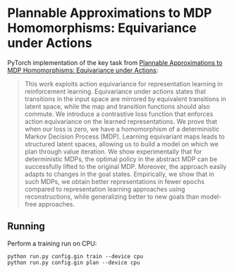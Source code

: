 
# Plannable Approximations to MDP Homomorphisms: Equivariance under Actions

PyTorch implementation of the key task from [Plannable Approximations to MDP
Homomorphisms: Equivariance under Actions](https://arxiv.org/abs/2002.11963):

> This work exploits action equivariance for representation learning in
> reinforcement learning. Equivariance under actions states that transitions in
> the input space are mirrored by equivalent transitions in latent space, while
> the map and transition functions should also commute. We introduce a
> contrastive loss function that enforces action equivariance on the learned
> representations. We prove that when our loss is zero, we have a homomorphism
> of a deterministic Markov Decision Process (MDP). Learning equivariant maps
> leads to structured latent spaces, allowing us to build a model on which we
> plan through value iteration. We show experimentally that for deterministic
> MDPs, the optimal policy in the abstract MDP can be successfully lifted to the
> original MDP. Moreover, the approach easily adapts to changes in the goal
> states. Empirically, we show that in such MDPs, we obtain better
> representations in fewer epochs compared to representation learning approaches
> using reconstructions, while generalizing better to new goals than model-free
> approaches.


## Running

Perform a training run on CPU:
```
python run.py config.gin train --device cpu
python run.py config.gin plan --device cpu
```

